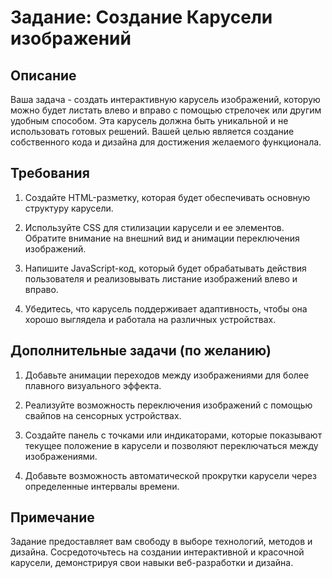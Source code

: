 # Задание: Создание Карусели изображений

## Описание

Ваша задача - создать интерактивную карусель изображений, которую можно будет листать влево и вправо с помощью стрелочек или другим удобным способом. Эта карусель должна быть уникальной и не использовать готовых решений. Вашей целью является создание собственного кода и дизайна для достижения желаемого функционала.

## Требования

1. Создайте HTML-разметку, которая будет обеспечивать основную структуру карусели.

2. Используйте CSS для стилизации карусели и ее элементов. Обратите внимание на внешний вид и анимации переключения изображений.

3. Напишите JavaScript-код, который будет обрабатывать действия пользователя и реализовывать листание изображений влево и вправо.

4. Убедитесь, что карусель поддерживает адаптивность, чтобы она хорошо выглядела и работала на различных устройствах.

## Дополнительные задачи (по желанию)

1. Добавьте анимации переходов между изображениями для более плавного визуального эффекта.

2. Реализуйте возможность переключения изображений с помощью свайпов на сенсорных устройствах.

3. Создайте панель с точками или индикаторами, которые показывают текущее положение в карусели и позволяют переключаться между изображениями.

4. Добавьте возможность автоматической прокрутки карусели через определенные интервалы времени.

## Примечание

Задание предоставляет вам свободу в выборе технологий, методов и дизайна. Сосредоточьтесь на создании интерактивной и красочной карусели, демонстрируя свои навыки веб-разработки и дизайна.
